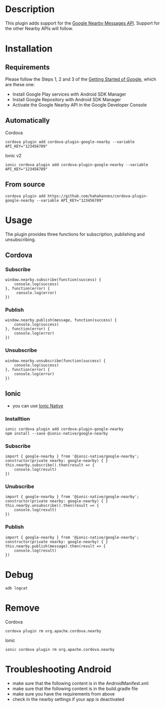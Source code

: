 # Description
This plugin adds support for the [Google Nearby Messages API](https://developers.google.com/nearby/messages/overview). Support for the other Nearby APIs will follow.

# Installation
## Requirements
Please follow the Steps 1, 2 and 3 of the [Getting Started of Google](https://developers.google.com/nearby/messages/android/get-started), which are these one:
- Install Google Play services with Android SDK Manager
- Install Google Repository with Android SDK Manager
- Activate the Google Nearby API in the Google Developer Console

## Automatically
Cordova
```
cordova plugin add cordova-plugin-google-nearby --variable API_KEY="123456789"
```

Ionic v2
```
ionic cordova plugin add cordova-plugin-google-nearby --variable API_KEY="123456789"
```
## From source 
```
cordova plugin add https://github.com/hahahannes/cordova-plugin-google-nearby --variable API_KEY="123456789"
```

# Usage
The plugin provides three functions for subscription, publishing and unsubscribing.

## Cordova
### Subscribe
```
window.nearby.subscribe(function(success) {
    console.log(success)
}, function(error) {
     console.log(error)
})
```

### Publish
```
window.nearby.publish(message, function(success) {
    console.log(success)
}, function(error) {
    console.log(error)
})
```

### Unsubscribe
```
window.nearby.unsubscribe(function(success) {
    console.log(success)
}, function(error) {
    console.log(error)
})
```

## Ionic 
- you can use [Ionic Native](https://ionicframework.com/docs/native/) 

### Installtion

```
ionic cordova plugin add cordova-plugin-google-nearby
npm install --save @ionic-native/google-nearby
```

### Subscribe
```
import { google-nearby } from '@ionic-native/google-nearby';
constructor(private nearby: google-nearby) { }
this.nearby.subscribe().then(result => {
    console.log(result)
})
```

### Unubscribe
```
import { google-nearby } from '@ionic-native/google-nearby';
constructor(private nearby: google-nearby) { }
this.nearby.unsubscribe().then(result => {
    console.log(result)
})
```

### Publish
```
import { google-nearby } from '@ionic-native/google-nearby';
constructor(private nearby: google-nearby) { }
this.nearby.publish(message).then(result => {
    console.log(result)
})
```

# Debug
```shell
adb logcat 
```

# Remove
Cordova
```
cordova plugin rm org.apache.cordova.nearby
```

Ionic
```
ionic cordova plugin rm org.apache.cordova.nearby
```

# Troubleshooting Android
- make sure that the following content is in the AndroidManifest.xml
- make sure that the following content is in the build.gradle file
- make sure you have the requirements from above
- check in the nearby settings if your app is deactivated 



